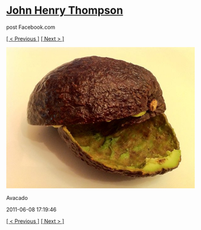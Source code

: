 # [John Henry Thompson](../README.md)
post Facebook.com

[[ < Previous ]](2011-06-08-1.md) [[ Next > ]](2011-06-08-3.md)

[![](../media/2011-06-08/Table-Avacado.jpg)](../README.md)

Avacado

2011-06-08 17:19:46

[[ < Previous ]](2011-06-08-1.md) [[ Next > ]](2011-06-08-3.md)